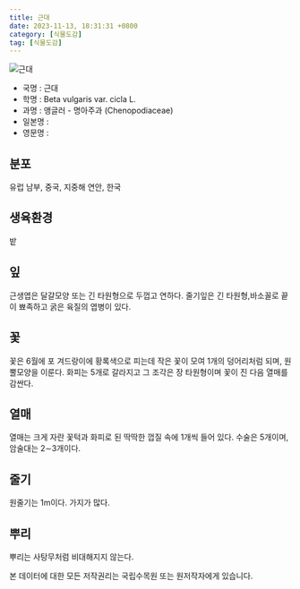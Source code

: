 ```yaml
---
title: 근대
date: 2023-11-13, 18:31:31 +0800
category: [식물도감]
tag: [식물도감]
---
```




![근대](http://www.nature.go.kr/fileUpload/plants/basic/Chenopodiaceae/Beta/23052/3_th2.JPG)
- 국명 : 근대
- 학명 : Beta vulgaris var. cicla L.
- 과명 : 앵글러 - 명아주과 (Chenopodiaceae)
- 일본명 : 
- 영문명 : 


## 분포
유럽 남부, 중국, 지중해 연안, 한국
## 생육환경
밭
## 잎
근생엽은 달걀모양 또는 긴 타원형으로 두껍고 연하다. 줄기잎은 긴 타원형,바소꼴로 끝이 뾰족하고 굵은 육질의 엽병이 있다.
## 꽃
꽃은 6월에 포 겨드랑이에 황록색으로 피는데 작은 꽃이 모여 1개의 덩어리처럼 되며, 원뿔모양을 이룬다. 화피는 5개로 갈라지고 그 조각은 장 타원형이며 꽃이 진 다음 열매를 감싼다. 
## 열매
열매는 크게 자란 꽃턱과 화피로 된 딱딱한 껍질 속에 1개씩 들어 있다. 수술은 5개이며, 암술대는 2∼3개이다.
## 줄기
원줄기는 1m이다. 가지가 많다.
## 뿌리
뿌리는 사탕무처럼 비대해지지 않는다.






본 데이터에 대한 모든 저작권리는 국립수목원 또는 원저작자에게 있습니다.
